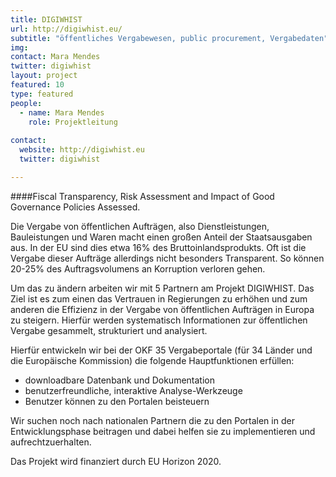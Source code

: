 ```yaml
---
title: DIGIWHIST
url: http://digiwhist.eu/
subtitle: "öffentliches Vergabewesen, public procurement, Vergabedaten"
img: 
contact: Mara Mendes
twitter: digiwhist
layout: project
featured: 10
type: featured
people:
  - name: Mara Mendes
    role: Projektleitung
  
contact:
  website: http://digiwhist.eu
  twitter: digiwhist

---
```

####Fiscal Transparency, Risk Assessment and Impact of Good Governance Policies Assessed.

Die Vergabe von öffentlichen Aufträgen, also Dienstleistungen, Bauleistungen und Waren macht einen großen Anteil der Staatsausgaben aus. In der EU sind dies etwa 16% des Bruttoinlandsprodukts. Oft ist die Vergabe dieser Aufträge allerdings nicht besonders Transparent. So können 20-25% des Auftragsvolumens an Korruption verloren gehen. 

Um das zu ändern arbeiten wir mit 5 Partnern am Projekt DIGIWHIST. 
Das Ziel ist es zum einen das Vertrauen in Regierungen zu erhöhen und zum anderen die Effizienz in der Vergabe von öffentlichen Aufträgen in Europa zu steigern. Hierfür werden systematisch Informationen zur öffentlichen Vergabe gesammelt, strukturiert und analysiert.  

Hierfür entwickeln wir bei der OKF 35 Vergabeportale (für 34 Länder und die Europäische Kommission) die folgende Hauptfunktionen erfüllen: 

* downloadbare Datenbank und Dokumentation 
* benutzerfreundliche, interaktive Analyse-Werkzeuge 
* Benutzer können zu den Portalen beisteuern

Wir suchen noch nach nationalen Partnern die zu den Portalen in der Entwicklungsphase beitragen und dabei helfen sie zu implementieren und aufrechtzuerhalten. 

Das Projekt wird finanziert durch EU Horizon 2020. 

